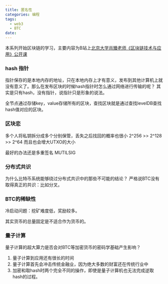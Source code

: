 ```yaml
---
title: 匿名性
categories: 编程
tags:
  - web3
  - BTC
date: 
---
```


本系列开始区块链的学习，主要内容为B站上[北京大学肖臻老师《区块链技术与应用》公开课](https://www.bilibili.com/video/BV1Vt411X7JF?p=1&vd_source=22653c02dfbe0c9c7bb4a200eb87fe4e)

### hash 指针

指针保存的是本地内存的地址，只在本地内存上才有意义，发布到其他计算机上就没有意义了。那么在发布区块的时候hash指针时怎么通过网络进行传输的呢？
其实是只有hash，没有指针，说指针只是形象的说法。

全节点通过存储key，value存储所有的区块，查找区块就是通过查找levelDB查找hash值对应的区块。


### 区块恋

多个人将私钥拆分成多个分别保管，丢失之后找回的概率也很小
2^256 >> 2^128 >> 2^64
而且也会增大UTXO的大小

最好的办法还是多重签名 MUTILSIG


### 分布式共识

为什么比特币系统能够绕过分布式共识中的那些不可能的结论？
严格说BTC没有取得真正的共识：比如分叉。

### BTC的稀缺性
冷启动问题：挖矿难度低，奖励较多。

其实货币的总量固定是不适合作为货币的。

### 量子计算
量子计算的超大算力是否会对BTC等加密货币的密码学基础产生影响？
1. 量子计算到应用还有很长的时间
2. 量子计算首先会冲击传统金融业，因为绝大多数的财富还在传统行业中
3. 加密和取hash时两个完全不同的操作，即使是量子计算机也无法完成逆取hash的过程。

